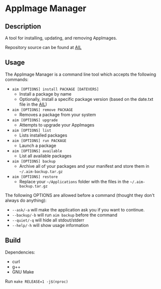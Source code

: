 # AppImage Manager

## Description

A tool for installing, updating, and removing AppImages.

Repository source can be found at [AIL](https://github.com/AppImageMan/ail.git)

## Usage

The AppImage Manager is a command line tool which accepts the following commands:

- `aim [OPTIONS] install PACKAGE [DATEVERS]`
   + Install a package by name
   + Optionally, install a specific package version (based on the date.txt file in the [AIL](https://github.com/AppImageMan/ail.git))
- `aim [OPTIONS] remove PACKAGE`
   + Removes a package from your system
- `aim [OPTIONS] upgrade`
   + Attempts to upgrade your AppImages
- `aim [OPTIONS] list`
   + Lists installed packages
- `aim [OPTIONS] run PACKAGE`
   + Launch a package
- `aim [OPTIONS] available`
   + List all available packages
- `aim [OPTIONS] backup`
   + Archive all of your packages and your manifest and store them in `~/.aim-backup.tar.gz`
- `aim [OPTIONS] restore`
   + Replace your `~/Applications` folder with the files in the `~/.aim-backup.tar.gz`

The following OPTIONS are allowed before a command (thought they don't always do anything):

- `--ask/-a` will make the application ask you if you want to continue.
- `--backup/-b` will run `aim backup` before the command
- `--quiet/-q` will hide all stdout/stderr
- `--help/-h` will show usage information

## Build

Dependencies:

- curl
- g++
- GNU Make

Run `make RELEASE=1 -j$(nproc)`
